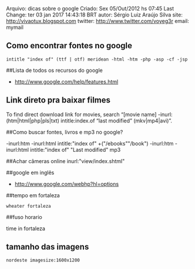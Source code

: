 Arquivo: dicas sobre o google
Criado: Sex 05/Out/2012 hs 07:45
Last Change: ter 03 jan 2017 14:43:18 BRT
autor: Sérgio Luiz Araújo Silva
site: http://vivaotux.blogspot.com
twitter: http://www.twitter.com/voyeg3r
email: mymail

## Como encontrar fontes no google

	intitle "index of" (ttf | otf) meridean -html -htm -php -asp -cf -jsp

##Lista de todos os recursos do google
* http://www.google.com/help/features.html

## Link direto pra baixar filmes 

To find direct download link for movies, search “[movie name] -inurl:(htm|html|php|pls|txt) intitle:index.of “last modified” (mkv|mp4|avi)”.

##Como buscar fontes, livros e mp3 no google? 

-inurl:htm -inurl:html intitle:"index of" +("/ebooks""/book")
-inurl:htm -inurl:html intitle:"index of" "Last modified" mp3

##Achar câmeras online
inurl:"view/index.shtml"

##google em inglês
* http://www.google.com/webhp?hl=options

##tempo em fortaleza

	wheater fortaleza

##fuso horario

   time in fortaleza

## tamanho das imagens 

    nordeste imagesize:1600x1200
